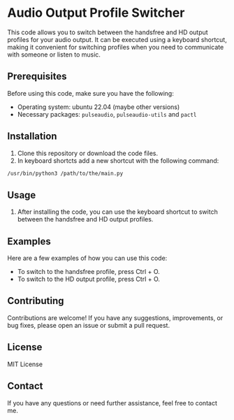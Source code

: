 # Audio Output Profile Switcher

This code allows you to switch between the handsfree and HD output profiles for your audio output. It can be executed using a keyboard shortcut, making it convenient for switching profiles when you need to communicate with someone or listen to music.

## Prerequisites

Before using this code, make sure you have the following:

- Operating system: ubuntu 22.04 (maybe other versions)
- Necessary packages: `pulseaudio`, `pulseaudio-utils` and `pactl`

## Installation

1. Clone this repository or download the code files.
2. In keyboard shortcts add a new shortcut with the following command:
```bash
/usr/bin/python3 /path/to/the/main.py
```

## Usage

1. After installing the code, you can use the keyboard shortcut to switch between the handsfree and HD output profiles.

## Examples

Here are a few examples of how you can use this code:

- To switch to the handsfree profile, press Ctrl + O.
- To switch to the HD output profile, press Ctrl + O.

## Contributing

Contributions are welcome! If you have any suggestions, improvements, or bug fixes, please open an issue or submit a pull request.

## License

MIT License

## Contact

If you have any questions or need further assistance, feel free to contact me.